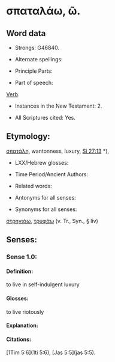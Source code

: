 # σπαταλάω, ῶ.

<!-- Status: S2=NeedsReview -->
<!-- Lexica used for edits: BDAG LN FFM BN LSJM MM   -->

## Word data

* Strongs: G46840.

* Alternate spellings:



* Principle Parts: 


* Part of speech: 

[Verb](http://ugg.readthedocs.io/en/latest/verb.html).

* Instances in the New Testament: 2.

* All Scriptures cited: Yes.

## Etymology: 

[σπατάλη](), wantonness, luxury, [Si 27:13](Sir.27.13) *), 

* LXX/Hebrew glosses: 


* Time Period/Ancient Authors: 


* Related words: 

* Antonyms for all senses:

* Synonyms for all senses: 

 [στρηνιάω](../G47630/01.md), [τρυφάω](../G51710/01.md) (v. Tr., Syn., § liv) 

## Senses: 


### Sense  1.0: 

#### Definition: 

to live in self-indulgent luxury

#### Glosses: 

to live riotously

#### Explanation: 


#### Citations: 

[1Tim 5:6](1ti 5:6), [Jas 5:5](jas 5:5).